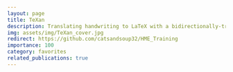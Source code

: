```yaml
---
layout: page
title: TeXan
description: Translating handwriting to LaTeX with a bidirectionally-trained transformer 
img: assets/img/TeXan_cover.jpg
redirect: https://github.com/catsandsoup32/HME_Training
importance: 100
category: favorites
related_publications: true
---
```


